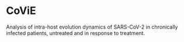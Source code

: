 # CoViE
Analysis of intra-host evolution dynamics of SARS-CoV-2 in chronically infected patients, untreated and in response to treatment.
